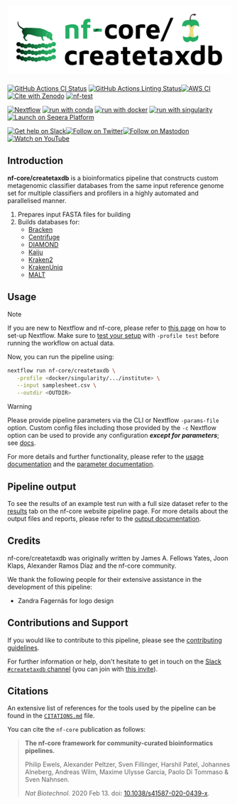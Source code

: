 <h1>
  <picture>
    <source media="(prefers-color-scheme: dark)" srcset="docs/images/nf-core-createtaxdb_logo_dark_tax.png">
    <img alt="nf-core/createtaxdb" src="docs/images/nf-core-createtaxdb_logo_light_tax.png">
  </picture>
</h1>

[![GitHub Actions CI Status](https://github.com/nf-core/createtaxdb/actions/workflows/ci.yml/badge.svg)](https://github.com/nf-core/createtaxdb/actions/workflows/ci.yml)
[![GitHub Actions Linting Status](https://github.com/nf-core/createtaxdb/actions/workflows/linting.yml/badge.svg)](https://github.com/nf-core/createtaxdb/actions/workflows/linting.yml)[![AWS CI](https://img.shields.io/badge/CI%20tests-full%20size-FF9900?labelColor=000000&logo=Amazon%20AWS)](https://nf-co.re/createtaxdb/results)[![Cite with Zenodo](http://img.shields.io/badge/DOI-10.5281/zenodo.XXXXXXX-1073c8?labelColor=000000)](https://doi.org/10.5281/zenodo.XXXXXXX)
[![nf-test](https://img.shields.io/badge/unit_tests-nf--test-337ab7.svg)](https://www.nf-test.com)

[![Nextflow](https://img.shields.io/badge/nextflow%20DSL2-%E2%89%A523.04.0-23aa62.svg)](https://www.nextflow.io/)
[![run with conda](http://img.shields.io/badge/run%20with-conda-3EB049?labelColor=000000&logo=anaconda)](https://docs.conda.io/en/latest/)
[![run with docker](https://img.shields.io/badge/run%20with-docker-0db7ed?labelColor=000000&logo=docker)](https://www.docker.com/)
[![run with singularity](https://img.shields.io/badge/run%20with-singularity-1d355c.svg?labelColor=000000)](https://sylabs.io/docs/)
[![Launch on Seqera Platform](https://img.shields.io/badge/Launch%20%F0%9F%9A%80-Seqera%20Platform-%234256e7)](https://cloud.seqera.io/launch?pipeline=https://github.com/nf-core/createtaxdb)

[![Get help on Slack](http://img.shields.io/badge/slack-nf--core%20%23createtaxdb-4A154B?labelColor=000000&logo=slack)](https://nfcore.slack.com/channels/createtaxdb)[![Follow on Twitter](http://img.shields.io/badge/twitter-%40nf__core-1DA1F2?labelColor=000000&logo=twitter)](https://twitter.com/nf_core)[![Follow on Mastodon](https://img.shields.io/badge/mastodon-nf__core-6364ff?labelColor=FFFFFF&logo=mastodon)](https://mstdn.science/@nf_core)[![Watch on YouTube](http://img.shields.io/badge/youtube-nf--core-FF0000?labelColor=000000&logo=youtube)](https://www.youtube.com/c/nf-core)

## Introduction

**nf-core/createtaxdb** is a bioinformatics pipeline that constructs custom metagenomic classifier databases from the same input reference genome set for multiple classifiers and profilers in a highly automated and parallelised manner.

<!-- TODO nf-core:
   Complete this sentence with a 2-3 sentence summary of what types of data the pipeline ingests, a brief overview of the
   major pipeline sections and the types of output it produces. You're giving an overview to someone new
   to nf-core here, in 15-20 seconds. For an example, see https://github.com/nf-core/rnaseq/blob/master/README.md#introduction
-->

<!-- TODO nf-core: Include a figure that guides the user through the major workflow steps. Many nf-core
     workflows use the "tube map" design for that. See https://nf-co.re/docs/contributing/design_guidelines#examples for examples.   -->

1. Prepares input FASTA files for building
2. Builds databases for:
   - [Bracken](https://doi.org/10.7717/peerj-cs.104)
   - [Centrifuge](https://doi.org/10.1101/gr.210641.116)
   - [DIAMOND](https://doi.org/10.1038/nmeth.3176)
   - [Kaiju](https://doi.org/10.1038/ncomms11257)
   - [Kraken2](https://doi.org/10.1186/s13059-019-1891-0)
   - [KrakenUniq](https://doi.org/10.1186/s13059-018-1568-0)
   - [MALT](https://doi.org/10.1038/s41559-017-0446-6)

## Usage

> [!NOTE]
> If you are new to Nextflow and nf-core, please refer to [this page](https://nf-co.re/docs/usage/installation) on how to set-up Nextflow. Make sure to [test your setup](https://nf-co.re/docs/usage/introduction#how-to-run-a-pipeline) with `-profile test` before running the workflow on actual data.

<!-- TODO nf-core: Describe the minimum required steps to execute the pipeline, e.g. how to prepare samplesheets.
     Explain what rows and columns represent. For instance (please edit as appropriate):

First, prepare a samplesheet with your input data that looks as follows:

`samplesheet.csv`:

```csv
sample,fastq_1,fastq_2
CONTROL_REP1,AEG588A1_S1_L002_R1_001.fastq.gz,AEG588A1_S1_L002_R2_001.fastq.gz
```

Each row represents a fastq file (single-end) or a pair of fastq files (paired end).

-->

Now, you can run the pipeline using:

<!-- TODO nf-core: update the following command to include all required parameters for a minimal example -->

```bash
nextflow run nf-core/createtaxdb \
   -profile <docker/singularity/.../institute> \
   --input samplesheet.csv \
   --outdir <OUTDIR>
```

> [!WARNING]
> Please provide pipeline parameters via the CLI or Nextflow `-params-file` option. Custom config files including those provided by the `-c` Nextflow option can be used to provide any configuration _**except for parameters**_;
> see [docs](https://nf-co.re/usage/configuration#custom-configuration-files).

For more details and further functionality, please refer to the [usage documentation](https://nf-co.re/createtaxdb/usage) and the [parameter documentation](https://nf-co.re/createtaxdb/parameters).

## Pipeline output

To see the results of an example test run with a full size dataset refer to the [results](https://nf-co.re/createtaxdb/results) tab on the nf-core website pipeline page.
For more details about the output files and reports, please refer to the
[output documentation](https://nf-co.re/createtaxdb/output).

## Credits

nf-core/createtaxdb was originally written by James A. Fellows Yates, Joon Klaps, Alexander Ramos Díaz and the nf-core community.

We thank the following people for their extensive assistance in the development of this pipeline:

<!-- TODO nf-core: If applicable, make list of people who have also contributed -->

- Zandra Fagernäs for logo design

## Contributions and Support

If you would like to contribute to this pipeline, please see the [contributing guidelines](.github/CONTRIBUTING.md).

For further information or help, don't hesitate to get in touch on the [Slack `#createtaxdb` channel](https://nfcore.slack.com/channels/createtaxdb) (you can join with [this invite](https://nf-co.re/join/slack)).

## Citations

<!-- TODO nf-core: Add citation for pipeline after first release. Uncomment lines below and update Zenodo doi and badge at the top of this file. -->
<!-- If you use nf-core/createtaxdb for your analysis, please cite it using the following doi: [10.5281/zenodo.XXXXXX](https://doi.org/10.5281/zenodo.XXXXXX) -->

<!-- TODO nf-core: Add bibliography of tools and data used in your pipeline -->

An extensive list of references for the tools used by the pipeline can be found in the [`CITATIONS.md`](CITATIONS.md) file.

You can cite the `nf-core` publication as follows:

> **The nf-core framework for community-curated bioinformatics pipelines.**
>
> Philip Ewels, Alexander Peltzer, Sven Fillinger, Harshil Patel, Johannes Alneberg, Andreas Wilm, Maxime Ulysse Garcia, Paolo Di Tommaso & Sven Nahnsen.
>
> _Nat Biotechnol._ 2020 Feb 13. doi: [10.1038/s41587-020-0439-x](https://dx.doi.org/10.1038/s41587-020-0439-x).
